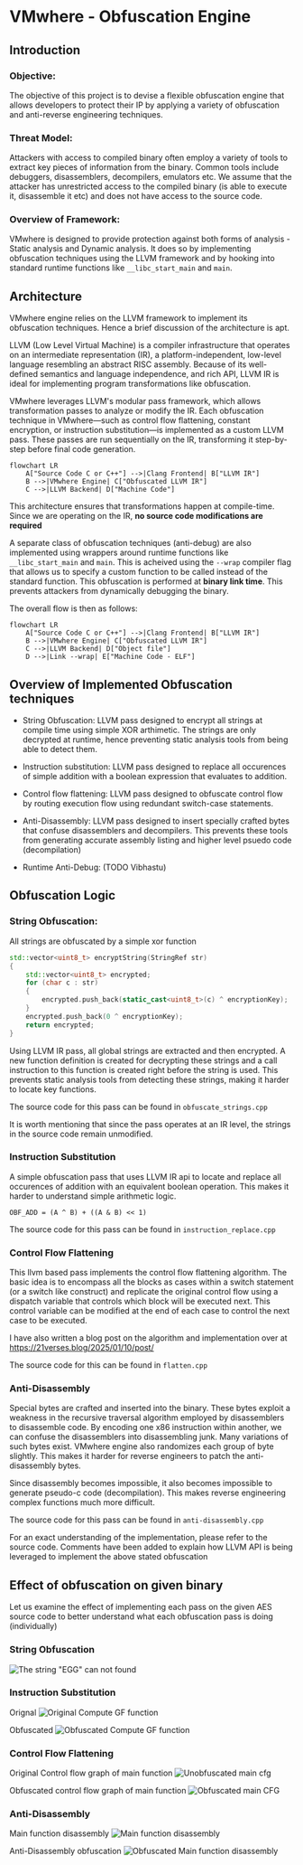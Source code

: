 # VMwhere - Obfuscation Engine

## Introduction

### Objective:
The objective of this project is to devise a flexible obfuscation engine that allows developers to protect their IP by applying a variety of obfuscation and anti-reverse engineering techniques.

### Threat Model:
Attackers with access to compiled binary often employ a variety of tools to extract key pieces of information from the binary. Common tools include debuggers, disassemblers, decompilers, emulators etc.  We assume that the attacker has unrestricted access to the compiled binary (is able to execute it, disassemble it etc)  and does not have access to the source code.  

### Overview of Framework:
VMwhere is designed to provide protection against both forms of analysis - Static analysis and Dynamic analysis. It does so by implementing obfuscation techniques using the LLVM framework and by hooking into standard runtime functions like `__libc_start_main` and `main`.

## Architecture
VMwhere engine relies on the LLVM framework to implement its obfuscation techniques. Hence a brief discussion of the architecture is apt. 

LLVM (Low Level Virtual Machine) is a compiler infrastructure that operates on an intermediate representation (IR), a platform-independent, low-level language resembling an abstract RISC assembly. Because of its well-defined semantics and language independence, and rich API, LLVM IR is ideal for implementing program transformations like obfuscation.

VMwhere leverages LLVM's modular pass framework, which allows transformation passes to analyze or modify the IR. Each obfuscation technique in VMwhere—such as control flow flattening, constant encryption, or instruction substitution—is implemented as a custom LLVM pass. These passes are run sequentially on the IR, transforming it step-by-step before final code generation.

```mermaid
flowchart LR
    A["Source Code C or C++"] -->|Clang Frontend| B["LLVM IR"]
    B -->|VMwhere Engine| C["Obfuscated LLVM IR"]
    C -->|LLVM Backend| D["Machine Code"]
```

This architecture ensures that transformations happen at compile-time. Since we are operating on the IR, **no source code modifications are required**

A separate class of obfuscation techniques (anti-debug) are also implemented using wrappers around runtime functions like `__libc_start_main` and `main`. This is acheived using the `--wrap` compiler flag that allows us to specify a custom function to be called instead of the standard function. This obfuscation is performed at **binary link time**. This prevents attackers from dynamically debugging the binary.

The overall flow is then as follows:

```mermaid
flowchart LR
    A["Source Code C or C++"] -->|Clang Frontend| B["LLVM IR"]
    B -->|VMwhere Engine| C["Obfuscated LLVM IR"]
    C -->|LLVM Backend| D["Object file"]
    D -->|Link --wrap| E["Machine Code - ELF"] 
```



## Overview of Implemented Obfuscation techniques
- String Obfuscation: LLVM pass designed to encrypt all strings at compile time using simple XOR arthimetic. The strings are only decrypted at runtime, hence preventing static analysis tools from being able to detect them.

- Instruction substitution: LLVM pass designed to replace all occurences of simple addition with a boolean expression that evaluates to addition. 

- Control flow flattening: LLVM pass designed to obfuscate control flow by routing execution flow using redundant switch-case statements.

- Anti-Disassembly: LLVM pass designed to insert specially crafted bytes that confuse disassemblers and decompilers. This prevents these tools from generating accurate assembly listing and higher level psuedo code (decompilation)

- Runtime Anti-Debug: (TODO Vibhastu)

## Obfuscation Logic

### String Obfuscation:
All strings are obfuscated by a simple xor function 
```cpp
std::vector<uint8_t> encryptString(StringRef str)
{
    std::vector<uint8_t> encrypted;
    for (char c : str)
    {
        encrypted.push_back(static_cast<uint8_t>(c) ^ encryptionKey);
    }
    encrypted.push_back(0 ^ encryptionKey); 
    return encrypted;
}
```

Using LLVM IR pass, all global strings are extracted and then encrypted. A new function definition is created for decrypting these strings and a call instruction to this function is created right before the string is used. This prevents static analysis tools from detecting these strings, making it harder to locate key functions.

The source code for this pass can be found in `obfuscate_strings.cpp`

It is worth mentioning that since the pass operates at an IR level, the strings in the source code remain unmodified.

### Instruction Substitution

A simple obfuscation pass that uses LLVM IR api to locate and replace all occurences of addition with an equivalent boolean operation. This makes it  harder to understand simple arithmetic logic.

`OBF_ADD = (A ^ B) + ((A & B) << 1)`

The source code for this pass can be found in `instruction_replace.cpp`

### Control Flow Flattening

This llvm based pass implements the control flow flattening algorithm. The basic idea is to encompass all the blocks as cases within a switch statement (or a switch like construct) and replicate the original control flow using a dispatch variable that controls which block will be executed next. This control variable can be modified at the end of each case to control the next case to be executed. 

I have also written a blog post on the algorithm and implementation over at https://21verses.blog/2025/01/10/post/

The source code for this can be found in `flatten.cpp`

### Anti-Disassembly

Special bytes are crafted and inserted into the binary. These bytes exploit a weakness in the recursive traversal algorithm employed by disassemblers to disassemble code. By encoding one x86 instruction within another, we can confuse the disassemblers into disassembling junk. Many variations of such bytes exist. VMwhere engine also randomizes each group of byte slightly. This makes it harder for reverse engineers to patch the anti-disassembly bytes.

Since disassembly becomes impossible, it also becomes impossible to generate pseudo-c code (decompilation). This makes reverse engineering complex functions much more difficult.

The source code for this pass can be found in `anti-disassembly.cpp`

For an exact understanding of the implementation, please refer to the source code. Comments have been added to explain how LLVM API is being leveraged to implement the above stated obfuscation

## Effect of obfuscation on given binary

Let us examine the effect of implementing each pass on the given AES source code to better understand what each obfuscation pass is doing (individually)

### String Obfuscation
![The string "EGG" can not found](string_obfuscation.png)

### Instruction Substitution
Orignal
![Original Compute GF function](instruction_original.png)

Obfuscated
![Obfuscated Compute GF function](instruction_obfuscated.png)

### Control Flow Flattening
Original Control flow graph of main function
![Unobfuscated main cfg](main_cfg.png)

Obfuscated control flow graph of main function
![Obfuscated main CFG](flatten_cfg.png)

### Anti-Disassembly
Main function disassembly
![Main function disassembly](asm_main.png)

Anti-Disassembly obfuscation
![Obfuscated Main function disassembly](anti_asm_main.png)

